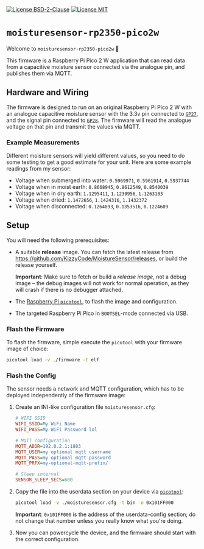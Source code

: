 [![License BSD-2-Clause](https://img.shields.io/badge/License-BSD--2--Clause-blue.svg)](https://opensource.org/licenses/BSD-2-Clause)
[![License MIT](https://img.shields.io/badge/License-MIT-blue.svg)](https://opensource.org/licenses/MIT)


# `moisturesensor-rp2350-pico2w`
Welcome to `moisturesensor-rp2350-pico2w` 🎉

This firmware is a Raspberry Pi Pico 2 W application that can read data from a capacitive moisture sensor connected via
the analogue pin, and publishes them via MQTT.


## Hardware and Wiring
The firmware is designed to run on an original Raspberry Pi Pico 2 W with an analogue capacitive moisture sensor with the
3.3v pin connected to [`GP27`](./RPi%20Pico%202W%20Pinout.png), and the signal pin connected to
[`GP28`](./RPi%20Pico%202W%20Pinout.png). The firmware will read the analogue voltage on that pin and transmit the
values via MQTT.


### Example Measurements
Different moisture sensors will yield different values, so you need to do some testing to get a good estimate for your
unit. Here are some example readings from my sensor:
- Voltage when submerged into water: `0.5969971`, `0.5961914`, `0.5937744`
- Voltage when in moist earth: `0.8668945`, `0.8612549`, `0.8540039`
- Voltage when in dry earth: `1.1295411`, `1.1230956`, `1.1263183`
- Voltage when dried: `1.1472656`, `1.1424316`, `1.1432372`
- Voltage when disconnected: `0.1264893`, `0.1353516`, `0.1224609`


## Setup
You will need the following prerequisites:
- A suitable **release** image. You can fetch the latest release from
  <https://github.com/KizzyCode/MoistureSensor/releases>, or build the release yourself.

  **Important**: Make sure to fetch or build a _release image_, not a debug image – the debug images will not work for 
  normal operation, as they will crash if there is no debugger attached.
- The [Raspberry Pi `picotool`](https://github.com/raspberrypi/picotool), to flash the image and configuration.
- The targeted Raspberry Pi Pico in `BOOTSEL`-mode connected via USB.


### Flash the Firmware
To flash the firmware, simple execute the `picotool` with your firmware image of choice:
```sh
picotool load -v ./firmware -t elf
```


### Flash the Config
The sensor needs a network and MQTT configuration, which has to be deployed independently of the firmware image:

1. Create an INI-like configuration file `moisturesensor.cfg`:
   ```ini
   # WIFI SSID
   WIFI_SSID=My WiFi Name
   WIFI_PASS=My WiFi Password lol
   
   # MQTT configuration
   MQTT_ADDR=192.0.2.1:1883
   MQTT_USER=my optional mqtt username
   MQTT_PASS=my optional mqtt password
   MQTT_PRFX=my-optional-mqtt-prefix/
   
   # Sleep interval
   SENSOR_SLEEP_SECS=600
   ```

2. Copy the file into the userdata section on your device via [`picotool`](https://github.com/raspberrypi/picotool):
   ```sh
   picotool load -v ./moisturesensor.cfg -t bin -o 0x101FF000
   ```

   **Important**: `0x101FF000` is the address of the userdata-config section; do not change that number unless you
   really know what you're doing.

3. Now you can powercycle the device, and the firmware should start with the correct configuration.
